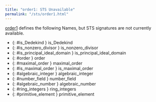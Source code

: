 ```yaml
---
title: "order1: STS Unavailable"
permalink: "/sts/order1.html"
---
```






[order1](/cd/order1)
defines the following Names, but STS signatures are not currently available.


 *  {: #is_Dedekind } is_Dedekind
 *  {: #is_nonzero_divisor } is_nonzero_divisor
 *  {: #is_principal_ideal_domain } is_principal_ideal_domain
 *  {: #order } order
 *  {: #maximal_order } maximal_order
 *  {: #is_maximal_order } is_maximal_order
 *  {: #algebraic_integer } algebraic_integer
 *  {: #number_field } number_field
 *  {: #algebraic_number } algebraic_number
 *  {: #ring_integers } ring_integers
 *  {: #primitive_element } primitive_element